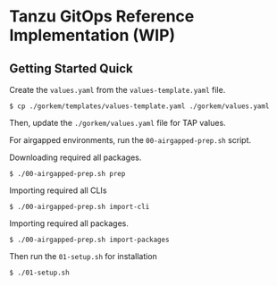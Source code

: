 # Tanzu GitOps Reference Implementation (WIP)

## Getting Started Quick

Create the ```values.yaml``` from the ```values-template.yaml``` file.

```
$ cp ./gorkem/templates/values-template.yaml ./gorkem/values.yaml
```

Then, update the ```./gorkem/values.yaml``` file for TAP values.

For airgapped environments, run the ```00-airgapped-prep.sh``` script.

Downloading required all packages.
```
$ ./00-airgapped-prep.sh prep
```

Importing required all CLIs
```
$ ./00-airgapped-prep.sh import-cli
```

Importing required all packages.
```
$ ./00-airgapped-prep.sh import-packages
```

Then run the ```01-setup.sh``` for installation
```
$ ./01-setup.sh
```
